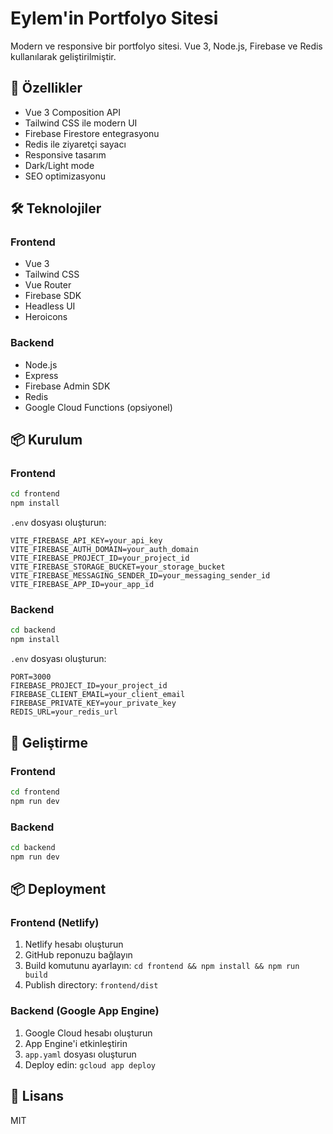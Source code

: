 # Eylem'in Portfolyo Sitesi

Modern ve responsive bir portfolyo sitesi. Vue 3, Node.js, Firebase ve Redis kullanılarak geliştirilmiştir.

## 🚀 Özellikler

- Vue 3 Composition API
- Tailwind CSS ile modern UI
- Firebase Firestore entegrasyonu
- Redis ile ziyaretçi sayacı
- Responsive tasarım
- Dark/Light mode
- SEO optimizasyonu

## 🛠️ Teknolojiler

### Frontend
- Vue 3
- Tailwind CSS
- Vue Router
- Firebase SDK
- Headless UI
- Heroicons

### Backend
- Node.js
- Express
- Firebase Admin SDK
- Redis
- Google Cloud Functions (opsiyonel)

## 📦 Kurulum

### Frontend

```bash
cd frontend
npm install
```

`.env` dosyası oluşturun:
```
VITE_FIREBASE_API_KEY=your_api_key
VITE_FIREBASE_AUTH_DOMAIN=your_auth_domain
VITE_FIREBASE_PROJECT_ID=your_project_id
VITE_FIREBASE_STORAGE_BUCKET=your_storage_bucket
VITE_FIREBASE_MESSAGING_SENDER_ID=your_messaging_sender_id
VITE_FIREBASE_APP_ID=your_app_id
```

### Backend

```bash
cd backend
npm install
```

`.env` dosyası oluşturun:
```
PORT=3000
FIREBASE_PROJECT_ID=your_project_id
FIREBASE_CLIENT_EMAIL=your_client_email
FIREBASE_PRIVATE_KEY=your_private_key
REDIS_URL=your_redis_url
```

## 🚀 Geliştirme

### Frontend
```bash
cd frontend
npm run dev
```

### Backend
```bash
cd backend
npm run dev
```

## 📦 Deployment

### Frontend (Netlify)
1. Netlify hesabı oluşturun
2. GitHub reponuzu bağlayın
3. Build komutunu ayarlayın: `cd frontend && npm install && npm run build`
4. Publish directory: `frontend/dist`

### Backend (Google App Engine)
1. Google Cloud hesabı oluşturun
2. App Engine'i etkinleştirin
3. `app.yaml` dosyası oluşturun
4. Deploy edin: `gcloud app deploy`

## 📝 Lisans

MIT 